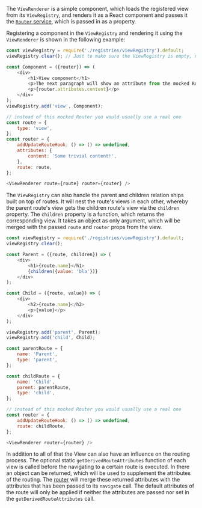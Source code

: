The `ViewRenderer` is a simple component, which loads the registered view from its `ViewRegistry`, and renders it as a
React component and passes it the [`Router` service](#router), which is passed in as a property.

Registering a component in the `ViewRegistry` and rendering it using the `ViewRenderer` is shown in the following
example:

```javascript
const viewRegistry = require('./registries/viewRegistry').default;
viewRegistry.clear(); // Just to make sure the ViewRegistry is empty, not needed in a real world application

const Component = ({router}) => (
    <div>
        <h1>View component</h1>
        <p>The next paragraph will show an attribute from the mocked Router.</p>
        <p>{router.attributes.content}</p>
    </div>
);
viewRegistry.add('view', Component);

// instead of this mocked Router you would usually use a real one
const route = {
    type: 'view',
};
const router = {
    addUpdateRouteHook: () => () => undefined,
    attributes: {
        content: 'Some trivial content!',
    },
    route: route,
};

<ViewRenderer route={route} router={router} />
```

The `ViewRegistry` can also handle the parent and children relation ships built on top of routes. It will nest the
route's views in each other, whereby the parent route's view gets the children route's view via the `children`
property. The `children` property is a function, which returns the corresponding view. It takes an object as only
argument, which will be merged with the passed `route` and `router` props from the view.

```javascript
const viewRegistry = require('./registries/viewRegistry').default;
viewRegistry.clear();

const Parent = ({route, children}) => (
    <div>
        <h1>{route.name}</h1>
        {children({value: 'bla'})}
    </div>
);

const Child = ({route, value}) => (
    <div>
        <h2>{route.name}</h2>
        <p>{value}</p>
    </div>
);

viewRegistry.add('parent', Parent);
viewRegistry.add('child', Child);

const parentRoute = {
    name: 'Parent',
    type: 'parent',
};

const childRoute = {
    name: 'Child',
    parent: parentRoute,
    type: 'child',
};

// instead of this mocked Router you would usually use a real one
const router = {
    addUpdateRouteHook: () => () => undefined,
    route: childRoute,
};

<ViewRenderer router={router} />
```

In addition to all of that the View can also have an influence on the routing process. The optional static
`getDerivedRouteAttributes` function of each view is called before the navigating to a certain route is executed. In
there an object can be returned, which will be used to supplement the attributes of the routing. The [router](#router)
will merge these returned attributes with the attributes that has been passed to its `navigate` call. The default
attributes of the route will only be applied if neither the attributes are passed nor set in the
`getDerivedRouteAttributes` call.
